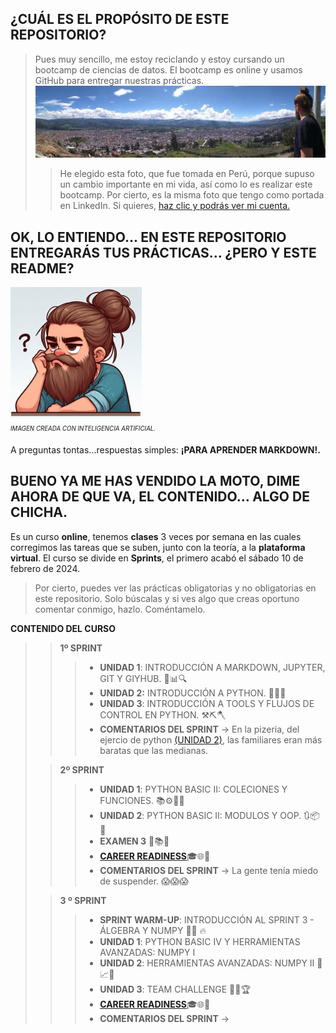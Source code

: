 ## **¿CUÁL ES EL PROPÓSITO DE ESTE REPOSITORIO?**
> Pues muy sencillo, me estoy reciclando y estoy cursando un bootcamp de ciencias de datos. El bootcamp es online y usamos GitHub para entregar nuestras prácticas.
![fotocaja](./imagenes/cajamarca.jpg)
>> He elegido esta foto, que fue tomada en Perú, porque supuso un cambio importante en mi vida, así como lo es realizar este bootcamp. Por cierto, es la misma foto que tengo como portada en LinkedIn.
Si quieres, [haz clic y podrás ver mi cuenta.](https://www.linkedin.com/in/pepereina/)


## OK, LO ENTIENDO... EN ESTE REPOSITORIO ENTREGARÁS TUS PRÁCTICAS... ¿PERO Y ESTE README?

<img src="./imagenes/ia.jpeg" width=210><sub><sup>  
*IMAGEN CREADA CON INTELIGENCIA ARTIFICIAL.* </sup></sub>  

A preguntas tontas...respuestas simples: **¡PARA APRENDER MARKDOWN!.**

## BUENO YA ME HAS VENDIDO LA MOTO, DIME AHORA DE QUE VA, EL CONTENIDO... ALGO DE CHICHA. 

Es un curso **online**, tenemos **clases** 3 veces por semana en las cuales corregimos las tareas que se suben, junto con la teoría, a la **plataforma virtual**. El curso se divide en **Sprints**, el primero acabó el sábado 10 de febrero de 2024.
>Por cierto, puedes ver las prácticas obligatorias y no obligatorias en este repositorio. Solo búscalas y si ves algo que creas oportuno comentar conmigo, hazlo. Coméntamelo.   

**CONTENIDO DEL CURSO**  
>> **1º SPRINT**
>>> - **UNIDAD 1**: INTRODUCCIÓN A MARKDOWN, JUPYTER, GIT Y GIYHUB. 🚀📊🔍
>>> - **UNIDAD 2:** INTRODUCCIÓN A PYTHON. 🐍🐍🐍
>>> - **UNIDAD 3**: INTRODUCCIÓN A TOOLS Y FLUJOS DE CONTROL EN PYTHON. ⚒️⛏️🪓
>>> - **COMENTARIOS DEL SPRINT** → En la pizeria, del ejercio de python [(UNIDAD 2)](https://github.com/PepeReinaCampo/ONLINE_DS_THEBRIDGE_PEPE-REINA/blob/main/Sprint%20_1/Unidad_2_python/Challenge%202%20obligatorio/13_Practica_Obligatoria_Python_Basics_I.ipynb), las familiares eran más baratas que las medianas.  
>
>> **2º SPRINT**
>>> - **UNIDAD 1**: PYTHON BASIC II: COLECIONES Y FUNCIONES. 📚⚙️🔄🔀  
>>> - **UNIDAD 2**: PYTHON BASIC II: MODULOS Y OOP. 🔃📦🧰
>>> - **EXAMEN 3** 📝📚⏰
>>> - [**CAREER READINESS**]( https://github.com/PepeReinaCampo/ONLINE_DS_THEBRIDGE_PEPE-REINA/tree/main/Sprint_2/CARRER%20READINESS)🎓🌐🚀      
>>> - **COMENTARIOS DEL SPRINT** → La gente tenía miedo de suspender. 😱😱😱
>
>> **3 º SPRINT**
>>> - **SPRINT WARM-UP**: INTRODUCCIÓN AL SPRINT 3 - ÁLGEBRA Y NUMPY 🏃‍♂️ 🔥
>>> - **UNIDAD 1**: PYTHON BASIC IV Y HERRAMIENTAS AVANZADAS: NUMPY I  
>>> - **UNIDAD 2**: HERRAMIENTAS AVANZADAS: NUMPY II 🧮📈🌐
>>> - **UNIDAD 3**: TEAM CHALLENGE 👥🎯🏆
>>> - [**CAREER READINESS**]( https://github.com/PepeReinaCampo/ONLINE_DS_THEBRIDGE_PEPE-REINA/tree/main/Sprint_2/CARRER%20READINESS)🎓🌐🚀      
>>> - **COMENTARIOS DEL SPRINT** → 
